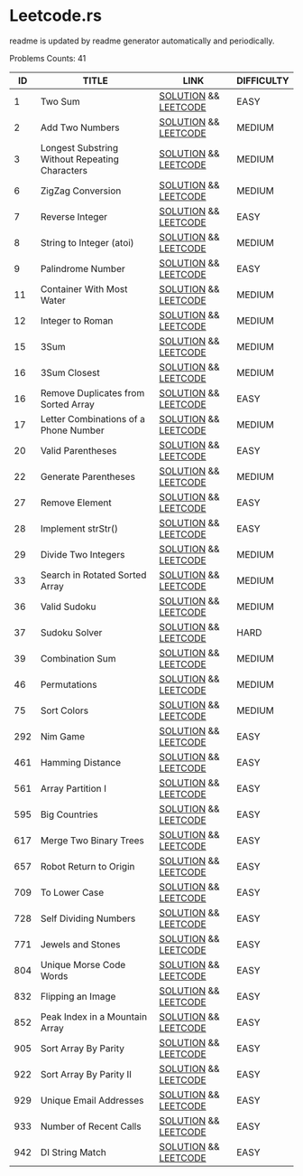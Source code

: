 # Leetcode.rs

readme is updated by readme generator automatically and periodically.

Problems Counts: 41

| ID   | TITLE | LINK | DIFFICULTY |
| ---- | ----- | ---- | ---------- |
| 1 | Two Sum | [SOLUTION](src/two_sum.rs) && [LEETCODE](https://leetcode.com/problems/two-sum)| EASY |
| 2 | Add Two Numbers | [SOLUTION](src/add_two_number.rs) && [LEETCODE](https://leetcode.com/problems/add-two-numbers)| MEDIUM |
| 3 | Longest Substring Without Repeating Characters | [SOLUTION](src/longest_substring_without_repeating_characters.rs) && [LEETCODE](https://leetcode.com/problems/longest-substring-without-repeating-characters/)| MEDIUM |
| 6 | ZigZag Conversion | [SOLUTION](src/zigzag_conversion.rs) && [LEETCODE](https://leetcode.com/problems/zigzag-conversion)| MEDIUM |
| 7 | Reverse Integer | [SOLUTION](src/reverse_integer.rs) && [LEETCODE](https://leetcode.com/problems/reverse-integer/)| EASY |
| 8 | String to Integer (atoi) | [SOLUTION](src/string_to_integer_atoi.rs) && [LEETCODE](https://leetcode.com/problems/string-to-integer-atoi/)| MEDIUM |
| 9 | Palindrome Number | [SOLUTION](src/palindrome_number.rs) && [LEETCODE](https://leetcode.com/problems/palindrome-number/)| EASY |
| 11 | Container With Most Water | [SOLUTION](src/container_with_most_water.rs) && [LEETCODE](https://leetcode.com/problems/container-with-most-water/)| MEDIUM |
| 12 | Integer to Roman | [SOLUTION](src/integer_to_roman.rs) && [LEETCODE](https://leetcode.com/problems/integer-to-roman)| MEDIUM |
| 15 | 3Sum | [SOLUTION](src/three_sum.rs) && [LEETCODE](https://leetcode.com/problems/3sum/)| MEDIUM |
| 16 | 3Sum Closest | [SOLUTION](src/three_sum_closest.rs) && [LEETCODE](https://leetcode.com/problems/3sum-closest/)| MEDIUM |
| 16 | Remove Duplicates from Sorted Array | [SOLUTION](src/remove_duplicates_from_sorted_array.rs) && [LEETCODE](https://leetcode.com/problems/remove-duplicates-from-sorted-array/)| EASY |
| 17 | Letter Combinations of a Phone Number | [SOLUTION](src/letter_combinations_of_a_phone_number.rs) && [LEETCODE](https://leetcode.com/problems/letter-combinations-of-a-phone-number/)| MEDIUM |
| 20 | Valid Parentheses | [SOLUTION](src/valid_parentheses.rs) && [LEETCODE](https://leetcode.com/problems/valid-parentheses/)| EASY |
| 22 | Generate Parentheses | [SOLUTION](src/generate_parentheses.rs) && [LEETCODE](https://leetcode.com/problems/generate-parentheses/)| MEDIUM |
| 27 | Remove Element | [SOLUTION](src/remove_element.rs) && [LEETCODE](https://leetcode.com/problems/remove-element/)| EASY |
| 28 | Implement strStr() | [SOLUTION](src/implement_strstr.rs) && [LEETCODE](https://leetcode.com/problems/implement-strstr/)| EASY |
| 29 | Divide Two Integers | [SOLUTION](src/divide_two_integers.rs) && [LEETCODE](https://leetcode.com/problems/divide-two-integers/)| MEDIUM |
| 33 | Search in Rotated Sorted Array | [SOLUTION](src/search_in_rotated_sorted_array.rs) && [LEETCODE](https://leetcode.com/problems/search-in-rotated-sorted-array/)| MEDIUM |
| 36 | Valid Sudoku | [SOLUTION](src/valid_sudoku.rs) && [LEETCODE](https://leetcode.com/problems/valid-sudoku/)| MEDIUM |
| 37 | Sudoku Solver | [SOLUTION](src/sudoku_solver.rs) && [LEETCODE](https://leetcode.com/problems/sudoku-solver/)| HARD |
| 39 | Combination Sum | [SOLUTION](src/combination_sum.rs) && [LEETCODE](https://leetcode.com/problems/combination-sum/)| MEDIUM |
| 46 | Permutations | [SOLUTION](src/permutations.rs) && [LEETCODE](https://leetcode.com/problems/permutations)| MEDIUM |
| 75 | Sort Colors | [SOLUTION](src/sort_colors.rs) && [LEETCODE](https://leetcode.com/problems/sort-colors)| MEDIUM |
| 292 | Nim Game | [SOLUTION](src/nim_game.rs) && [LEETCODE](https://leetcode.com/problems/nim-game)| EASY |
| 461 | Hamming Distance | [SOLUTION](src/hamming_distance.rs) && [LEETCODE](https://leetcode.com/problems/hamming-distance)| EASY |
| 561 | Array Partition I | [SOLUTION](src/array_partition_i.rs) && [LEETCODE](https://leetcode.com/problems/array-partition-i)| EASY |
| 595 | Big Countries | [SOLUTION](src/big_countries.rs) && [LEETCODE](https://leetcode.com/problems/big-countries/)| EASY |
| 617 | Merge Two Binary Trees | [SOLUTION](src/merge_two_binary_trees.rs) && [LEETCODE](https://leetcode.com/problems/merge-two-binary-trees)| EASY |
| 657 | Robot Return to Origin | [SOLUTION](src/robot_return_to_origin.rs) && [LEETCODE](https://leetcode.com/problems/robot-return-to-origin)| EASY |
| 709 | To Lower Case | [SOLUTION](src/to_lower_case.rs) && [LEETCODE](https://leetcode.com/problems/to-lower-case)| EASY |
| 728 | Self Dividing Numbers | [SOLUTION](src/self_dividing_numbers.rs) && [LEETCODE](https://leetcode.com/problems/self-dividing-numbers)| EASY |
| 771 | Jewels and Stones | [SOLUTION](src/jewels_and_stones.rs) && [LEETCODE](https://leetcode.com/problems/jewels-and-stones)| EASY |
| 804 | Unique Morse Code Words | [SOLUTION](src/unique_morse_code_words.rs) && [LEETCODE](https://leetcode.com/problems/unique-morse-code-words)| EASY |
| 832 | Flipping an Image | [SOLUTION](src/flipping_an_image.rs) && [LEETCODE](https://leetcode.com/problems/flipping-an-image)| EASY |
| 852 | Peak Index in a Mountain Array | [SOLUTION](src/peak_index_in_a_mountain_array.rs) && [LEETCODE](https://leetcode.com/problems/peak-index-in-a-mountain-array)| EASY |
| 905 | Sort Array By Parity | [SOLUTION](src/sort_array_by_parity.rs) && [LEETCODE](https://leetcode.com/problems/sort-array-by-parity)| EASY |
| 922 | Sort Array By Parity II | [SOLUTION](src/sort_array_by_parity_ii.rs) && [LEETCODE](https://leetcode.com/problems/sort-array-by-parity-ii)| EASY |
| 929 | Unique Email Addresses | [SOLUTION](src/unique_email_addresses.rs) && [LEETCODE](https://leetcode.com/problems/unique-email-addresses)| EASY |
| 933 | Number of Recent Calls | [SOLUTION](src/number_of_recent_calls.rs) && [LEETCODE](https://leetcode.com/problems/number-of-recent-calls)| EASY |
| 942 | DI String Match | [SOLUTION](src/di_string_match.rs) && [LEETCODE](https://leetcode.com/problems/di-string-match)| EASY |